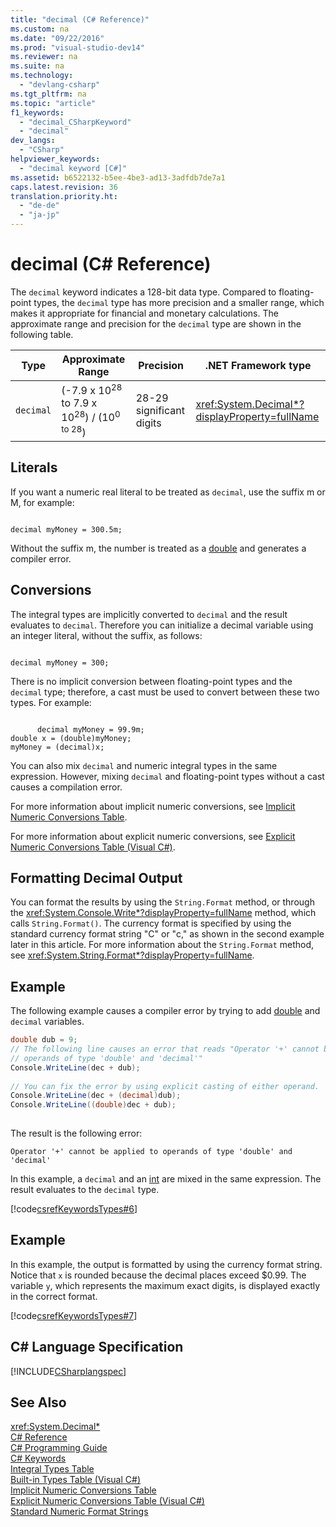 ```yaml
---
title: "decimal (C# Reference)"
ms.custom: na
ms.date: "09/22/2016"
ms.prod: "visual-studio-dev14"
ms.reviewer: na
ms.suite: na
ms.technology: 
  - "devlang-csharp"
ms.tgt_pltfrm: na
ms.topic: "article"
f1_keywords: 
  - "decimal_CSharpKeyword"
  - "decimal"
dev_langs: 
  - "CSharp"
helpviewer_keywords: 
  - "decimal keyword [C#]"
ms.assetid: b6522132-b5ee-4be3-ad13-3adfdb7de7a1
caps.latest.revision: 36
translation.priority.ht: 
  - "de-de"
  - "ja-jp"
---
```

# decimal (C# Reference)
The `decimal` keyword indicates a 128-bit data type. Compared to floating-point types, the `decimal` type has more precision and a smaller range, which makes it appropriate for financial and monetary calculations. The approximate range and precision for the `decimal` type are shown in the following table.  
  
|Type|Approximate Range|Precision|.NET Framework type|  
|----------|-----------------------|---------------|-------------------------|  
|`decimal`|(-7.9 x 10<sup>28</sup> to 7.9 x 10<sup>28</sup>) / (10<sup>0 to 28</sup>)|28-29 significant digits|<xref:System.Decimal*?displayProperty=fullName>|  
  
## Literals  
 If you want a numeric real literal to be treated as `decimal`, use the suffix m or M, for example:  
  
```  
  
decimal myMoney = 300.5m;  
```  
  
 Without the suffix m, the number is treated as a [double](../vs140/double--csharp-reference-.md) and generates a compiler error.  
  
## Conversions  
 The integral types are implicitly converted to `decimal` and the result evaluates to `decimal`. Therefore you can initialize a decimal variable using an integer literal, without the suffix, as follows:  
  
```  
  
decimal myMoney = 300;  
```  
  
 There is no implicit conversion between floating-point types and the `decimal` type; therefore, a cast must be used to convert between these two types. For example:  
  
```  
  
      decimal myMoney = 99.9m;  
double x = (double)myMoney;  
myMoney = (decimal)x;  
```  
  
 You can also mix `decimal` and numeric integral types in the same expression. However, mixing `decimal` and floating-point types without a cast causes a compilation error.  
  
 For more information about implicit numeric conversions, see [Implicit Numeric Conversions Table](../vs140/implicit-numeric-conversions-table--csharp-reference-.md).  
  
 For more information about explicit numeric conversions, see [Explicit Numeric Conversions Table (Visual C#)](../vs140/explicit-numeric-conversions-table--csharp-reference-.md).  
  
## Formatting Decimal Output  
 You can format the results by using the `String.Format` method, or through the <xref:System.Console.Write*?displayProperty=fullName> method, which calls `String.Format()`. The currency format is specified by using the standard currency format string "C" or "c," as shown in the second example later in this article. For more information about the `String.Format` method, see <xref:System.String.Format*?displayProperty=fullName>.  
  
## Example  
 The following example causes a compiler error by trying to add [double](../vs140/double--csharp-reference-.md) and `decimal` variables.  
  
```c#  
double dub = 9;  
// The following line causes an error that reads "Operator '+' cannot be applied to   
// operands of type 'double' and 'decimal'"  
Console.WriteLine(dec + dub);   
  
// You can fix the error by using explicit casting of either operand.  
Console.WriteLine(dec + (decimal)dub);  
Console.WriteLine((double)dec + dub);  
  
```  
  
 The result is the following error:  
  
 `Operator '+' cannot be applied to operands of type 'double' and 'decimal'`  
  
 In this example, a `decimal` and an [int](../vs140/int--csharp-reference-.md) are mixed in the same expression. The result evaluates to the `decimal` type.  
  
 [!code[csrefKeywordsTypes#6](../vs140/codesnippet/CSharp/decimal--csharp-reference-_1.cs)]  
  
## Example  
 In this example, the output is formatted by using the currency format string. Notice that `x` is rounded because the decimal places exceed $0.99. The variable `y`, which represents the maximum exact digits, is displayed exactly in the correct format.  
  
 [!code[csrefKeywordsTypes#7](../vs140/codesnippet/CSharp/decimal--csharp-reference-_2.cs)]  
  
## C# Language Specification  
 [!INCLUDE[CSharplangspec](../vs140/includes/csharplangspec_md.md)]  
  
## See Also  
 <xref:System.Decimal*>   
 [C# Reference](../vs140/csharp-reference.md)   
 [C# Programming Guide](../vs140/csharp-programming-guide.md)   
 [C# Keywords](../vs140/csharp-keywords.md)   
 [Integral Types Table](../vs140/integral-types-table--csharp-reference-.md)   
 [Built-in Types Table (Visual C#)](../vs140/built-in-types-table--csharp-reference-.md)   
 [Implicit Numeric Conversions Table](../vs140/implicit-numeric-conversions-table--csharp-reference-.md)   
 [Explicit Numeric Conversions Table (Visual C#)](../vs140/explicit-numeric-conversions-table--csharp-reference-.md)   
 [Standard Numeric Format Strings](assetId:///580e57eb-ac47-4ffd-bccd-3a1637c2f467)